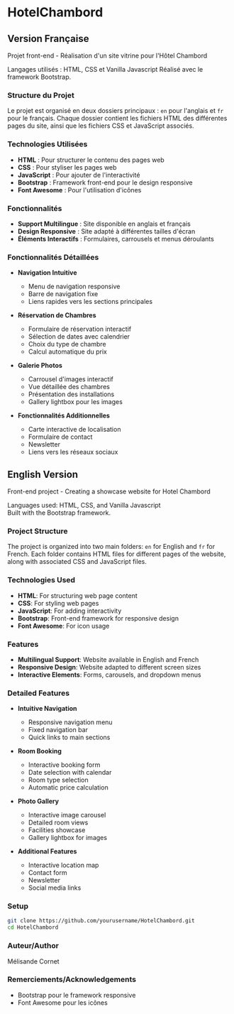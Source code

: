 # HotelChambord

## Version Française

Projet front-end - Réalisation d'un site vitrine pour l'Hôtel Chambord

Langages utilisés : HTML, CSS et Vanilla Javascript
Réalisé avec le framework Bootstrap.

### Structure du Projet

Le projet est organisé en deux dossiers principaux : `en` pour l'anglais et `fr` pour le français. Chaque dossier contient les fichiers HTML des différentes pages du site, ainsi que les fichiers CSS et JavaScript associés.

### Technologies Utilisées

- **HTML** : Pour structurer le contenu des pages web
- **CSS** : Pour styliser les pages web
- **JavaScript** : Pour ajouter de l'interactivité
- **Bootstrap** : Framework front-end pour le design responsive
- **Font Awesome** : Pour l'utilisation d'icônes

### Fonctionnalités

- **Support Multilingue** : Site disponible en anglais et français
- **Design Responsive** : Site adapté à différentes tailles d'écran
- **Éléments Interactifs** : Formulaires, carrousels et menus déroulants

### Fonctionnalités Détaillées

- **Navigation Intuitive**

  - Menu de navigation responsive
  - Barre de navigation fixe
  - Liens rapides vers les sections principales

- **Réservation de Chambres**

  - Formulaire de réservation interactif
  - Sélection de dates avec calendrier
  - Choix du type de chambre
  - Calcul automatique du prix

- **Galerie Photos**

  - Carrousel d'images interactif
  - Vue détaillée des chambres
  - Présentation des installations
  - Gallery lightbox pour les images

- **Fonctionnalités Additionnelles**
  - Carte interactive de localisation
  - Formulaire de contact
  - Newsletter
  - Liens vers les réseaux sociaux

## English Version

Front-end project - Creating a showcase website for Hotel Chambord

Languages used: HTML, CSS, and Vanilla Javascript  
Built with the Bootstrap framework.

### Project Structure

The project is organized into two main folders: `en` for English and `fr` for French. Each folder contains HTML files for different pages of the website, along with associated CSS and JavaScript files.

### Technologies Used

- **HTML**: For structuring web page content
- **CSS**: For styling web pages
- **JavaScript**: For adding interactivity
- **Bootstrap**: Front-end framework for responsive design
- **Font Awesome**: For icon usage

### Features

- **Multilingual Support**: Website available in English and French
- **Responsive Design**: Website adapted to different screen sizes
- **Interactive Elements**: Forms, carousels, and dropdown menus

### Detailed Features

- **Intuitive Navigation**

  - Responsive navigation menu
  - Fixed navigation bar
  - Quick links to main sections

- **Room Booking**

  - Interactive booking form
  - Date selection with calendar
  - Room type selection
  - Automatic price calculation

- **Photo Gallery**

  - Interactive image carousel
  - Detailed room views
  - Facilities showcase
  - Gallery lightbox for images

- **Additional Features**
  - Interactive location map
  - Contact form
  - Newsletter
  - Social media links

### Setup

```sh
git clone https://github.com/yourusername/HotelChambord.git
cd HotelChambord
```

### Auteur/Author

Mélisande Cornet

### Remerciements/Acknowledgements

- Bootstrap pour le framework responsive
- Font Awesome pour les icônes
